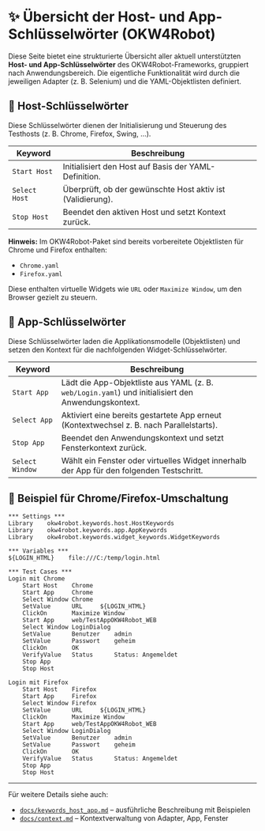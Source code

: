# ✨ Übersicht der Host- und App-Schlüsselwörter (OKW4Robot)

Diese Seite bietet eine strukturierte Übersicht aller aktuell unterstützten **Host- und App-Schlüsselwörter** des OKW4Robot-Frameworks, gruppiert nach Anwendungsbereich. Die eigentliche Funktionalität wird durch die jeweiligen Adapter (z. B. Selenium) und die YAML-Objektlisten definiert.

## 🚀 Host-Schlüsselwörter
Diese Schlüsselwörter dienen der Initialisierung und Steuerung des Testhosts (z. B. Chrome, Firefox, Swing, ...).

| Keyword          | Beschreibung                                                                 |
|------------------|------------------------------------------------------------------------------|
| `Start Host`     | Initialisiert den Host auf Basis der YAML-Definition.                        |
| `Select Host`    | Überprüft, ob der gewünschte Host aktiv ist (Validierung).                |
| `Stop Host`      | Beendet den aktiven Host und setzt Kontext zurück.                            |

**Hinweis:**
Im OKW4Robot-Paket sind bereits vorbereitete Objektlisten für Chrome und Firefox enthalten:
- `Chrome.yaml`
- `Firefox.yaml`

Diese enthalten virtuelle Widgets wie `URL` oder `Maximize Window`, um den Browser gezielt zu steuern.

## 📄 App-Schlüsselwörter
Diese Schlüsselwörter laden die Applikationsmodelle (Objektlisten) und setzen den Kontext für die nachfolgenden Widget-Schlüsselwörter.

| Keyword           | Beschreibung                                                                                     |
|-------------------|--------------------------------------------------------------------------------------------------|
| `Start App`       | Lädt die App-Objektliste aus YAML (z. B. `web/Login.yaml`) und initialisiert den Anwendungskontext. |
| `Select App`      | Aktiviert eine bereits gestartete App erneut (Kontextwechsel z. B. nach Parallelstarts).         |
| `Stop App`        | Beendet den Anwendungskontext und setzt Fensterkontext zurück.                                   |
| `Select Window`   | Wählt ein Fenster oder virtuelles Widget innerhalb der App für den folgenden Testschritt.         |

## 🔗 Beispiel für Chrome/Firefox-Umschaltung
```robotframework
*** Settings ***
Library    okw4robot.keywords.host.HostKeywords
Library    okw4robot.keywords.app.AppKeywords
Library    okw4robot.keywords.widget_keywords.WidgetKeywords

*** Variables ***
${LOGIN_HTML}    file:///C:/temp/login.html

*** Test Cases ***
Login mit Chrome
    Start Host    Chrome
    Start App     Chrome
    Select Window Chrome
    SetValue      URL     ${LOGIN_HTML}
    ClickOn       Maximize Window
    Start App     web/TestAppOKW4Robot_WEB
    Select Window LoginDialog
    SetValue      Benutzer    admin
    SetValue      Passwort    geheim
    ClickOn       OK
    VerifyValue   Status      Status: Angemeldet
    Stop App
    Stop Host

Login mit Firefox
    Start Host    Firefox
    Start App     Firefox
    Select Window Firefox
    SetValue      URL     ${LOGIN_HTML}
    ClickOn       Maximize Window
    Start App     web/TestAppOKW4Robot_WEB
    Select Window LoginDialog
    SetValue      Benutzer    admin
    SetValue      Passwort    geheim
    ClickOn       OK
    VerifyValue   Status      Status: Angemeldet
    Stop App
    Stop Host
```

---
Für weitere Details siehe auch:
- [`docs/keywords_host_app.md`](keywords_host_app.md) – ausführliche Beschreibung mit Beispielen
- [`docs/context.md`](context.md) – Kontextverwaltung von Adapter, App, Fenster


